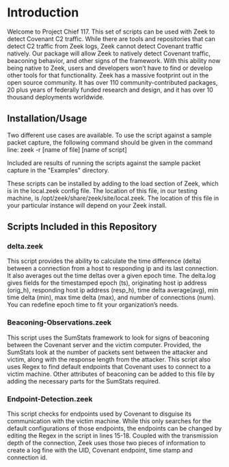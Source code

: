 <h1>Introduction</h1>

Welcome to Project Chief 117. This set of scripts can be used with Zeek to detect Covenant C2 traffic. While there are tools and repositories that can detect C2 traffic from Zeek logs, Zeek cannot detect Covenant traffic natively. Our package will allow Zeek to natively detect Covenant traffic, beaconing behavior, and other signs of the framework. With this ability now being native to Zeek, users and developers won’t have to find or develop other tools for that functionality.
Zeek has a massive footprint out in the open source community. It has over 110 community-contributed packages, 20 plus years of federally funded research and design, and it has over 10 thousand deployments worldwide.


<h2>Installation/Usage</h2>

Two different use cases are available. To use the script against a sample packet capture, the following command should be given in the command line: zeek -r [name of file] [name of script]

Included are results of running the scripts against the sample packet capture in the "Examples" directory.



These scripts can be installed by adding to the load section of Zeek, which is in the local.zeek config file. The location of this file, in our testing machine, is /opt/zeek/share/zeek/site/local.zeek. The location of this file in your particular instance will depend on your Zeek install. 



<h2>Scripts Included in this Repository</h2>

<h3>delta.zeek</h3>

This script provides the ability to calculate the time difference (delta) between a connection from a host to responding ip and its last connection. It also averages out the time deltas over a given epoch time. The delta.log gives fields for the timestamped epoch (ts), originating host ip address (orig_h), responding host ip address (resp_h), time delta average(avg), min time delta (min), max time delta (max), and number of connections (num).
You can redefine epoch time to fit your organization’s needs.


<h3>Beaconing-Observations.zeek</h3>

This script uses the SumStats framework to look for signs of beaconing between the Covenant server and the victim computer. Provided, the SumStats look at the number of packets sent between the attacker and victim, along with the response length from the attacker. This script also uses Regex to find default endpoints that Covenant uses to connect to a victim machine. Other attributes of beaconing can be added to this file by adding the necessary parts for the SumStats required. 

<h3>Endpoint-Detection.zeek</h3>

This script checks for endpoints used by Covenant to disguise its communication with the victim machine. While this only searches for the default configurations of those endpoints, the endpoints can be changed by editing the Regex in the script in lines 15-18. Coupled with the transmission depth of the connection, Zeek uses those two pieces of information to create a log fine with the UID, Covenant endpoint, time stamp and connection id. 

